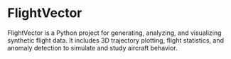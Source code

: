 # FlightVector
FlightVector is a Python project for generating, analyzing, and visualizing synthetic flight data. It includes 3D trajectory plotting, flight statistics, and anomaly detection to simulate and study aircraft behavior.
